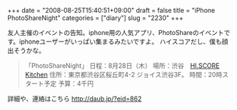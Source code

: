 +++
date = "2008-08-25T15:40:51+09:00"
draft = false
title = "iPhone PhotoShareNight"
categories = ["diary"]
slug = "2230"
+++

友人主催のイベントの告知。iphone用の人気アプリ、PhotoShareのイベントです。iphoneユーザーがいっぱい集まるみたいですよ。
ハイスコアだし、僕も顔出そうかな。
<blockquote>「PhotoShareNight」
日程：8月28日（木）
場所：渋谷　<a href="http://hi.score-kitchen.com/" target="_blank">HI.SCORE Kitchen</a>
住所：東京都渋谷区桜丘町4-2 ジョイス渋谷3F。
時間：20時スタート予定
予算：4千円</blockquote>
詳細や、連絡はこちら
<a href="http://daub.jp/?eid=862" target="_blank">http://daub.jp/?eid=862</a>
